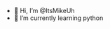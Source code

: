 - 👋 Hi, I’m @ItsMikeUh
- 🌱 I’m currently learning python


<!---
ItsMikeUh/ItsMikeUh is a ✨ special ✨ repository because its `README.md` (this file) appears on your GitHub profile.
You can click the Preview link to take a look at your changes.
--->
